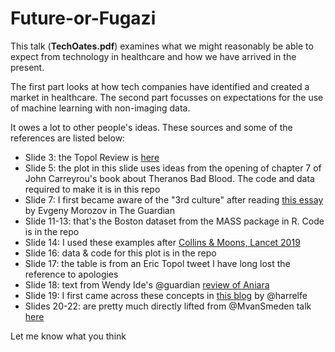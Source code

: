 # Future-or-Fugazi
This talk (**TechOates.pdf**) examines what we might reasonably be able to expect from technology in healthcare and how we have arrived in the present. 

The first part looks at how tech companies have identified and created a market in healthcare. The second part focusses on expectations for the use of machine learning with non-imaging data.

It owes a lot to other people's ideas. These sources and some of the references are listed below:
- Slide 3:	the Topol Review is [here](https://topol.hee.nhs.uk/)
-	Slide 5:	the plot in this slide uses ideas from the opening of chapter 7 of John Carreyrou's book about Theranos Bad Blood. The code and data required to make it is in this repo
-	Slide 7:	I first became aware of the "3rd culture" after reading [this essay](https://www.theguardian.com/commentisfree/2019/sep/07/jeffrey-epstein-mit-funding-tech-intellectuals) by Evgeny Morozov in The Guardian 
-	Slide 11-13:	that's the Boston dataset from the MASS package in R. Code is in the repo
-	Slide 14:	I used these examples after [Collins & Moons, Lancet 2019](https://www.thelancet.com/journals/lancet/article/PIIS0140-6736(19)30037-6/fulltext)
- Slide 16:	data & code for this plot is in the repo
- Slide 17: the table is from an Eric Topol tweet I have long lost the reference to apologies
- Slide 18:	text from Wendy Ide's @guardian [review of Aniara](https://www.theguardian.com/film/2019/aug/31/aniara-review-stunning-swedish-sci-fi-parable)
- Slide 19: I first came across these concepts in [this blog](https://www.fharrell.com/post/stat-ml/) by @harrelfe 
- Slides 20-22:	are pretty much directly lifted from @MvanSmeden talk [here](https://www.slideshare.net/MaartenvanSmeden/machine-learning-versus-traditional-statistical-modeling-and-medical-doctors)

Let me know what you think

